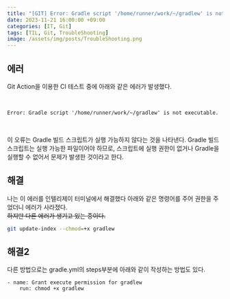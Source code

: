 ```yaml
---
title: "[GIT] Error: Gradle script '/home/runner/work/~/gradlew' is not executable. 해결"
date: 2023-11-21 16:00:00 +09:00
categories: [IT, Git]
tags: [TIL, Git, TroubleShooting]
image: /assets/img/posts/TroubleShooting.png
---
```


## 에러
Git Action을 이용한 CI 테스트 중에 아래와 같은 에러가 발생했다. 

<br/>

`Error: Gradle script '/home/runner/work/~/gradlew' is not executable.`

<br/>

이 오류는 Gradle 빌드 스크립트가 실행 가능하지 않다는 것을 나타낸다. Gradle 빌드 스크립트는 실행 가능한 파일이어야 하므로, 스크립트에 실행 권한이 없거나 Gradle을 실행할 수 없어서 문제가 발생한 것이라고 한다.

## 해결
나는 이 에러를 인텔리제이 터미널에서 해결했다
아래와 같은 명령어를 주어 권한을 주었더니 에러가 사라졌다.     
~~하지만 다른 에러가 생기고 있는 중이다.~~

```bash
git update-index --chmod=+x gradlew
```

## 해결2
다른 방법으로는 gradle.yml의 steps부분에 아래와 같이 작성하는 방법도 있다.
```
- name: Grant execute permission for gradlew
	run: chmod +x gradlew
```
